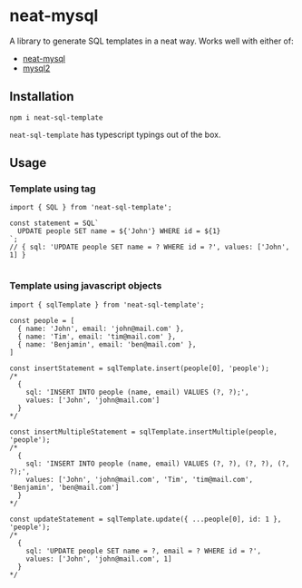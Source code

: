 # neat-mysql

A library to generate SQL templates in a neat way. Works well with either of:

- [neat-mysql](https://github.com/Brickshare/neat-mysql#readme)
- [mysql2](https://github.com/sidorares/node-mysql2#readme)

## Installation

```
npm i neat-sql-template
```

`neat-sql-template` has typescript typings out of the box.

## Usage

### Template using tag

```
import { SQL } from 'neat-sql-template';

const statement = SQL`
  UPDATE people SET name = ${'John'} WHERE id = ${1}
`;
// { sql: 'UPDATE people SET name = ? WHERE id = ?', values: ['John', 1] }


```

### Template using javascript objects

```
import { sqlTemplate } from 'neat-sql-template';

const people = [
  { name: 'John', email: 'john@mail.com' },
  { name: 'Tim', email: 'tim@mail.com' },
  { name: 'Benjamin', email: 'ben@mail.com' },
]

const insertStatement = sqlTemplate.insert(people[0], 'people');
/*
  {
    sql: 'INSERT INTO people (name, email) VALUES (?, ?);',
    values: ['John', 'john@mail.com']
  }
*/

const insertMultipleStatement = sqlTemplate.insertMultiple(people, 'people');
/*
  {
    sql: 'INSERT INTO people (name, email) VALUES (?, ?), (?, ?), (?, ?);',
    values: ['John', 'john@mail.com', 'Tim', 'tim@mail.com', 'Benjamin', 'ben@mail.com']
  }
*/

const updateStatement = sqlTemplate.update({ ...people[0], id: 1 }, 'people');
/*
  {
    sql: 'UPDATE people SET name = ?, email = ? WHERE id = ?',
    values: ['John', 'john@mail.com', 1]
  }
*/

```
